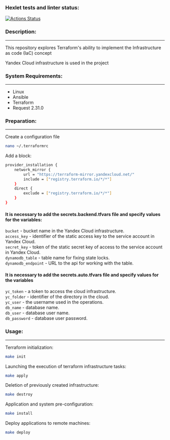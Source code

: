 ### Hexlet tests and linter status:
[![Actions Status](https://github.com/L1kaf/devops-for-programmers-project-77/actions/workflows/hexlet-check.yml/badge.svg)](https://github.com/L1kaf/devops-for-programmers-project-77/actions)

### Description:
---
This repository explores Terraform's ability to implement the Infrastructure as code (IaC) concept

Yandex Cloud infrastructure is used in the project

### System Requirements:
---
* Linux
* Ansible
* Terraform
* Request 2.31.0

### Preparation:
---
Create a configuration file
```bash
nano ~/.terraformrc
```
Add a block:

```bash
provider_installation {
    network_mirror {
        url = "https://terraform-mirror.yandexcloud.net/"
        include = ["registry.terraform.io/*/*"]
    }
    direct {
        exclude = ["registry.terraform.io/*/*"]
    }
}
```
#### It is necessary to add the secrets.backend.tfvars file and specify values for the variables:

`bucket` - bucket name in the Yandex Cloud infrastructure. <br>
`access_key` - identifier of the static access key to the service account in Yandex Cloud. <br>
`secret_key` - token of the static secret key of access to the service account in Yandex Cloud. <br>
`dynamodb_table` - table name for fixing state locks. <br>
`dynamodb_endpoint` - URL to the api for working with the table. <br>

#### It is necessary to add the secrets.auto.tfvars file and specify values for the variables

`yc_token` - a token to access the cloud infrastructure. <br>
`yc_folder` - identifier of the directory in the cloud. <br>
`yc_user` - the username used in the operations. <br>
`db_name` - database name. <br>
`db_user` - database user name. <br>
`db_password` - database user password. <br>

### Usage:
---
Terraform initialization:
```bash
make init
```

Launching the execution of terraform infrastructure tasks:
```bash
make apply
```

Deletion of previously created infrastructure:
```bash
make destroy
```

Application and system pre-configuration:
```bash
make install
```

Deploy applications to remote machines:
```bash
make deploy
```
